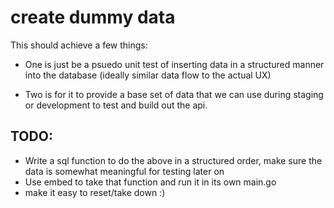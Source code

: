 # create dummy data

This should achieve a few things:

- One is just be a psuedo unit test of inserting data in a structured manner into the database
(ideally similar data flow to the actual UX)

- Two is for it to provide a base set of data that we can use during staging or development to test and build out
the api.

## TODO:
- Write a sql function to do the above in a structured order, make sure the data is somewhat meaningful for testing later on 
- Use embed to take that function and run it in its own main.go
- make it easy to reset/take down :) 
